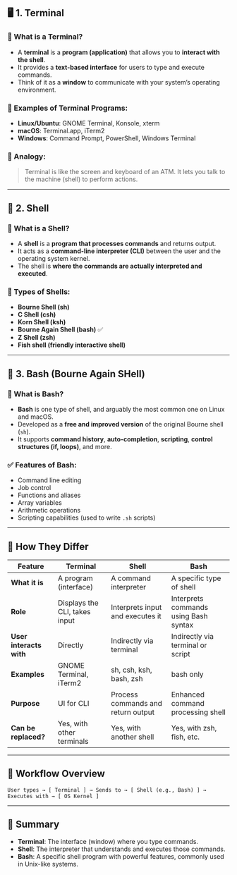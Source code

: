 ## 🖥️ 1. **Terminal**

### 📌 What is a Terminal?

- A **terminal** is a **program (application)** that allows you to **interact with the shell**.
- It provides a **text-based interface** for users to type and execute commands.
- Think of it as a **window** to communicate with your system’s operating environment.

### 🔧 Examples of Terminal Programs:

- **Linux/Ubuntu**: GNOME Terminal, Konsole, xterm
- **macOS**: Terminal.app, iTerm2
- **Windows**: Command Prompt, PowerShell, Windows Terminal

### 🧠 Analogy:

> Terminal is like the screen and keyboard of an ATM. It lets you talk to the machine (shell) to perform actions.

---

## 🐚 2. **Shell**

### 📌 What is a Shell?

- A **shell** is a **program that processes commands** and returns output.
- It acts as a **command-line interpreter (CLI)** between the user and the operating system kernel.
- The shell is **where the commands are actually interpreted and executed**.

### 🧩 Types of Shells:

- **Bourne Shell (sh)**
- **C Shell (csh)**
- **Korn Shell (ksh)**
- **Bourne Again Shell (bash)** ✅
- **Z Shell (zsh)**
- **Fish shell (friendly interactive shell)**

---

## 🧠 3. **Bash (Bourne Again SHell)**

### 📌 What is Bash?

- **Bash** is one type of shell, and arguably the most common one on Linux and macOS.
- Developed as a **free and improved version** of the original Bourne shell (`sh`).
- It supports **command history**, **auto-completion**, **scripting**, **control structures (if, loops)**, and more.

### ✅ Features of Bash:

- Command line editing
- Job control
- Functions and aliases
- Array variables
- Arithmetic operations
- Scripting capabilities (used to write `.sh` scripts)

---

## 🔄 How They Differ

| Feature                 | Terminal                      | Shell                              | Bash                                  |
| ----------------------- | ----------------------------- | ---------------------------------- | ------------------------------------- |
| **What it is**          | A program (interface)         | A command interpreter              | A specific type of shell              |
| **Role**                | Displays the CLI, takes input | Interprets input and executes it   | Interprets commands using Bash syntax |
| **User interacts with** | Directly                      | Indirectly via terminal            | Indirectly via terminal or script     |
| **Examples**            | GNOME Terminal, iTerm2        | sh, csh, ksh, bash, zsh            | bash only                             |
| **Purpose**             | UI for CLI                    | Process commands and return output | Enhanced command processing shell     |
| **Can be replaced?**    | Yes, with other terminals     | Yes, with another shell            | Yes, with zsh, fish, etc.             |

---

## 🔁 Workflow Overview

```
User types → [ Terminal ] → Sends to → [ Shell (e.g., Bash) ] → Executes with → [ OS Kernel ]
```

---

## 🧠 Summary

- **Terminal**: The interface (window) where you type commands.
- **Shell**: The interpreter that understands and executes those commands.
- **Bash**: A specific shell program with powerful features, commonly used in Unix-like systems.
